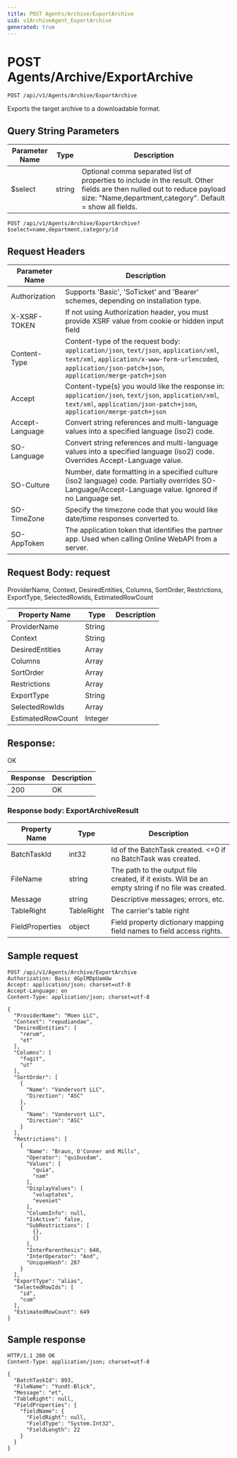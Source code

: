 ```yaml
---
title: POST Agents/Archive/ExportArchive
uid: v1ArchiveAgent_ExportArchive
generated: true
---
```


# POST Agents/Archive/ExportArchive

```http
POST /api/v1/Agents/Archive/ExportArchive
```

Exports the target archive to a downloadable format.







## Query String Parameters

| Parameter Name | Type |  Description |
|----------------|------|--------------|
| $select | string |  Optional comma separated list of properties to include in the result. Other fields are then nulled out to reduce payload size: "Name,department,category". Default = show all fields. |

```http
POST /api/v1/Agents/Archive/ExportArchive?$select=name,department,category/id
```


## Request Headers

| Parameter Name | Description |
|----------------|-------------|
| Authorization  | Supports 'Basic', 'SoTicket' and 'Bearer' schemes, depending on installation type. |
| X-XSRF-TOKEN   | If not using Authorization header, you must provide XSRF value from cookie or hidden input field |
| Content-Type | Content-type of the request body: `application/json`, `text/json`, `application/xml`, `text/xml`, `application/x-www-form-urlencoded`, `application/json-patch+json`, `application/merge-patch+json` |
| Accept         | Content-type(s) you would like the response in: `application/json`, `text/json`, `application/xml`, `text/xml`, `application/json-patch+json`, `application/merge-patch+json` |
| Accept-Language | Convert string references and multi-language values into a specified language (iso2) code. |
| SO-Language | Convert string references and multi-language values into a specified language (iso2) code. Overrides Accept-Language value. |
| SO-Culture | Number, date formatting in a specified culture (iso2 language) code. Partially overrides SO-Language/Accept-Language value. Ignored if no Language set. |
| SO-TimeZone | Specify the timezone code that you would like date/time responses converted to. |
| SO-AppToken | The application token that identifies the partner app. Used when calling Online WebAPI from a server. |

## Request Body: request 

ProviderName, Context, DesiredEntities, Columns, SortOrder, Restrictions, ExportType, SelectedRowIds, EstimatedRowCount 

| Property Name | Type |  Description |
|----------------|------|--------------|
| ProviderName | String |  |
| Context | String |  |
| DesiredEntities | Array |  |
| Columns | Array |  |
| SortOrder | Array |  |
| Restrictions | Array |  |
| ExportType | String |  |
| SelectedRowIds | Array |  |
| EstimatedRowCount | Integer |  |

## Response:

OK

| Response | Description |
|----------------|-------------|
| 200 | OK |

### Response body: ExportArchiveResult

| Property Name | Type |  Description |
|----------------|------|--------------|
| BatchTaskId | int32 | Id of the BatchTask created. &lt;=0 if no BatchTask was created. |
| FileName | string | The path to the output file created, if it exists. Will be an empty string if no file was created. |
| Message | string | Descriptive messages; errors, etc. |
| TableRight | TableRight | The carrier's table right |
| FieldProperties | object | Field property dictionary mapping field names to field access rights. |

## Sample request

```http!
POST /api/v1/Agents/Archive/ExportArchive
Authorization: Basic dGplMDpUamUw
Accept: application/json; charset=utf-8
Accept-Language: en
Content-Type: application/json; charset=utf-8

{
  "ProviderName": "Moen LLC",
  "Context": "repudiandae",
  "DesiredEntities": [
    "rerum",
    "et"
  ],
  "Columns": [
    "fugit",
    "ut"
  ],
  "SortOrder": [
    {
      "Name": "Vandervort LLC",
      "Direction": "ASC"
    },
    {
      "Name": "Vandervort LLC",
      "Direction": "ASC"
    }
  ],
  "Restrictions": [
    {
      "Name": "Braun, O'Conner and Mills",
      "Operator": "quibusdam",
      "Values": [
        "quia",
        "nam"
      ],
      "DisplayValues": [
        "voluptates",
        "eveniet"
      ],
      "ColumnInfo": null,
      "IsActive": false,
      "SubRestrictions": [
        {},
        {}
      ],
      "InterParenthesis": 640,
      "InterOperator": "And",
      "UniqueHash": 287
    }
  ],
  "ExportType": "alias",
  "SelectedRowIds": [
    "id",
    "cum"
  ],
  "EstimatedRowCount": 649
}
```

## Sample response

```http_
HTTP/1.1 200 OK
Content-Type: application/json; charset=utf-8

{
  "BatchTaskId": 893,
  "FileName": "Yundt-Blick",
  "Message": "et",
  "TableRight": null,
  "FieldProperties": {
    "fieldName": {
      "FieldRight": null,
      "FieldType": "System.Int32",
      "FieldLength": 22
    }
  }
}
```